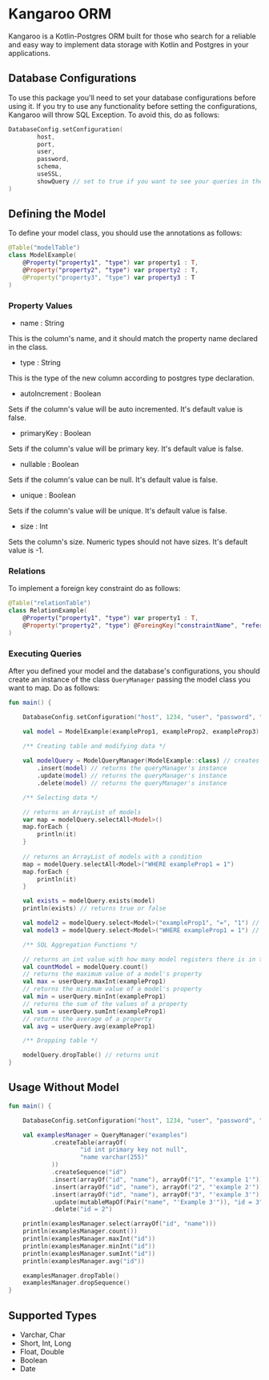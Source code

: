 # Kangaroo ORM

Kangaroo is a Kotlin-Postgres ORM built for those who search for a reliable and easy way to implement 
data storage with Kotlin and Postgres in your applications.

## Database Configurations

To use this package you'll need to set your database configurations
before using it. If you try to use any functionality before setting the configurations,
Kangaroo will throw SQL Exception. To avoid this, do as follows:

```kotlin
DatabaseConfig.setConfiguration(
        host,
        port,
        user,
        password,
        schema,
        useSSL,
        showQuery // set to true if you want to see your queries in the console. Default value false.
)
```

## Defining the Model

To define your model class, you should use the annotations as follows:

```kotlin
@Table("modelTable")
class ModelExample(
    @Property("property1", "type") var property1 : T,
    @Property("property2", "type") var property2 : T,
    @Property("property3", "type") var property3 : T
)
```

### Property Values

- name : String

This is the column's name, and it should match the property name declared in the class.

- type : String

This is the type of the new column according to postgres type declaration.

- autoIncrement : Boolean

Sets if the column's value will be auto incremented. It's default value is false. 

- primaryKey : Boolean

Sets if the column's value will be primary key. It's default value is false. 

- nullable : Boolean

Sets if the column's value can be null. It's default value is false. 

- unique : Boolean

Sets if the column's value will be unique. It's default value is false.

- size : Int

Sets the column's size. Numeric types should not have sizes. It's default value is -1.

### Relations

To implement a foreign key constraint do as follows:

```kotlin
@Table("relationTable")
class RelationExample(
    @Property("property1", "type") var property1 : T,
    @Property("property2", "type") @ForeingKey("constraintName", "referencedTable", "referencedProperty") var property2 : T,
)
```

### Executing Queries

After you defined your model and the database's configurations, you should
create an instance of the class `QueryManager` passing the model class you want
to map. Do as follows:

```kotlin
fun main() {

    DatabaseConfig.setConfiguration("host", 1234, "user", "password", "example", false)

    val model = ModelExample(exampleProp1, exampleProp2, exampleProp3)
    
    /** Creating table and modifying data */  

    val modelQuery = ModelQueryManager(ModelExample::class) // creates the table
        .insert(model) // returns the queryManager's instance
        .update(model) // returns the queryManager's instance
        .delete(model) // returns the queryManager's instance

    /** Selecting data */    

    // returns an ArrayList of models
    var map = modelQuery.selectAll<Model>()
    map.forEach {
        println(it)
    }
    
    // returns an ArrayList of models with a condition
    map = modelQuery.selectAll<Model>("WHERE exampleProp1 = 1")
    map.forEach {
        println(it)
    }

    val exists = modelQuery.exists(model)
    println(exists) // returns true or false

    val model2 = modelQuery.select<Model>("exampleProp1", "=", "1") // returns null or model
    val model3 = modelQuery.select<Model>("WHERE exampleProp1 = 1") // returns null or model

    /** SQL Aggregation Functions */

    // returns an int value with how many model registers there is in the database
    val countModel = modelQuery.count()
    // returns the maximum value of a model's property
    val max = userQuery.maxInt(exampleProp1)
    // returns the minimum value of a model's property
    val min = userQuery.minInt(exampleProp1)
    // returns the sum of the values of a property
    val sum = userQuery.sumInt(exampleProp1)
    // returns the average of a property
    val avg = userQuery.avg(exampleProp1)

    /** Dropping table */  

    modelQuery.dropTable() // returns unit
}
```

## Usage Without Model

```kotlin
fun main() {

    DatabaseConfig.setConfiguration("host", 1234, "user", "password", "example", false)

    val examplesManager = QueryManager("examples")
            .createTable(arrayOf(
                    "id int primary key not null",
                    "name varchar(255)"
            ))
            .createSequence("id")
            .insert(arrayOf("id", "name"), arrayOf("1", "'example 1'"))
            .insert(arrayOf("id", "name"), arrayOf("2", "'example 2'"))
            .insert(arrayOf("id", "name"), arrayOf("3", "'example 3'"))
            .update(mutableMapOf(Pair("name", "'Example 3'")), "id = 3")
            .delete("id = 2")

    println(examplesManager.select(arrayOf("id", "name")))
    println(examplesManager.count())
    println(examplesManager.maxInt("id"))
    println(examplesManager.minInt("id"))
    println(examplesManager.sumInt("id"))
    println(examplesManager.avg("id"))

    examplesManager.dropTable()
    examplesManager.dropSequence()
}
```

## Supported Types

- Varchar, Char
- Short, Int, Long
- Float, Double
- Boolean
- Date